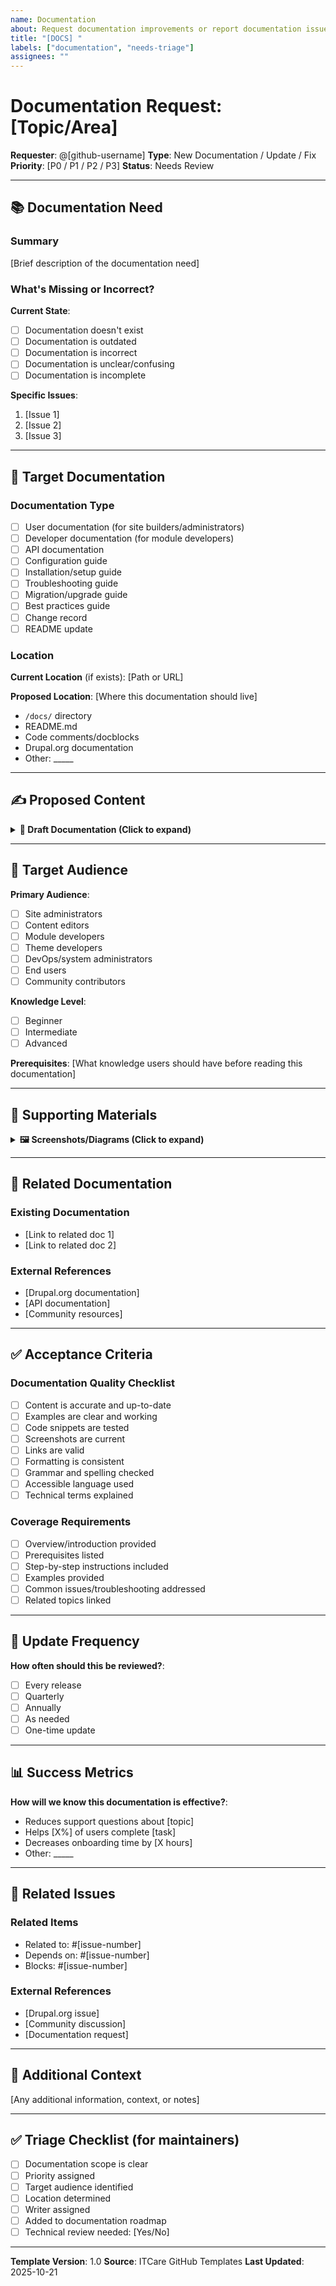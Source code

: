 ```yaml
---
name: Documentation
about: Request documentation improvements or report documentation issues
title: "[DOCS] "
labels: ["documentation", "needs-triage"]
assignees: ""
---
```


# Documentation Request: [Topic/Area]

**Requester**: @[github-username]
**Type**: New Documentation / Update / Fix
**Priority**: [P0 / P1 / P2 / P3]
**Status**: Needs Review

---

## 📚 Documentation Need

### Summary

[Brief description of the documentation need]

### What's Missing or Incorrect?

**Current State**:
- [ ] Documentation doesn't exist
- [ ] Documentation is outdated
- [ ] Documentation is incorrect
- [ ] Documentation is unclear/confusing
- [ ] Documentation is incomplete

**Specific Issues**:
1. [Issue 1]
2. [Issue 2]
3. [Issue 3]

---

## 🎯 Target Documentation

### Documentation Type

- [ ] User documentation (for site builders/administrators)
- [ ] Developer documentation (for module developers)
- [ ] API documentation
- [ ] Configuration guide
- [ ] Installation/setup guide
- [ ] Troubleshooting guide
- [ ] Migration/upgrade guide
- [ ] Best practices guide
- [ ] Change record
- [ ] README update

### Location

**Current Location** (if exists): [Path or URL]

**Proposed Location**: [Where this documentation should live]
- `/docs/` directory
- README.md
- Code comments/docblocks
- Drupal.org documentation
- Other: _____

---

## ✍️ Proposed Content

<details>
<summary><strong>📝 Draft Documentation (Click to expand)</strong></summary>

[If you have draft content, paste it here in markdown format]

```markdown
# Example Documentation

## Overview
[Content here]

## Usage
[Content here]

## Examples
[Content here]
```

</details>

---

## 👥 Target Audience

**Primary Audience**:
- [ ] Site administrators
- [ ] Content editors
- [ ] Module developers
- [ ] Theme developers
- [ ] DevOps/system administrators
- [ ] End users
- [ ] Community contributors

**Knowledge Level**:
- [ ] Beginner
- [ ] Intermediate
- [ ] Advanced

**Prerequisites**:
[What knowledge users should have before reading this documentation]

---

## 📸 Supporting Materials

<details>
<summary><strong>🖼️ Screenshots/Diagrams (Click to expand)</strong></summary>

### Screenshots

[Add relevant screenshots showing what needs documenting]

### Diagrams

[Add architecture diagrams, flowcharts, or other visual aids]

```mermaid
graph TD
    A[Start] --> B[Process]
    B --> C[End]
```

### Code Examples

```php
// Example code to be documented
function example_function() {
  // ...
}
```

</details>

---

## 🔗 Related Documentation

### Existing Documentation

- [Link to related doc 1]
- [Link to related doc 2]

### External References

- [Drupal.org documentation]
- [API documentation]
- [Community resources]

---

## ✅ Acceptance Criteria

### Documentation Quality Checklist

- [ ] Content is accurate and up-to-date
- [ ] Examples are clear and working
- [ ] Code snippets are tested
- [ ] Screenshots are current
- [ ] Links are valid
- [ ] Formatting is consistent
- [ ] Grammar and spelling checked
- [ ] Accessible language used
- [ ] Technical terms explained

### Coverage Requirements

- [ ] Overview/introduction provided
- [ ] Prerequisites listed
- [ ] Step-by-step instructions included
- [ ] Examples provided
- [ ] Common issues/troubleshooting addressed
- [ ] Related topics linked

---

## 🔄 Update Frequency

**How often should this be reviewed?**:
- [ ] Every release
- [ ] Quarterly
- [ ] Annually
- [ ] As needed
- [ ] One-time update

---

## 📊 Success Metrics

**How will we know this documentation is effective?**:
- Reduces support questions about [topic]
- Helps [X%] of users complete [task]
- Decreases onboarding time by [X hours]
- Other: _____

---

## 🎯 Related Issues

### Related Items

- Related to: #[issue-number]
- Depends on: #[issue-number]
- Blocks: #[issue-number]

### External References

- [Drupal.org issue]
- [Community discussion]
- [Documentation request]

---

## 💬 Additional Context

[Any additional information, context, or notes]

---

## ✅ Triage Checklist (for maintainers)

- [ ] Documentation scope is clear
- [ ] Priority assigned
- [ ] Target audience identified
- [ ] Location determined
- [ ] Writer assigned
- [ ] Added to documentation roadmap
- [ ] Technical review needed: [Yes/No]

---

**Template Version**: 1.0
**Source**: ITCare GitHub Templates
**Last Updated**: 2025-10-21
